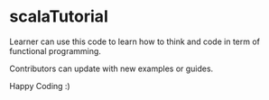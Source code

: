 # scalaTutorial
Learner can use this code to learn how to think and code in term of functional programming.

Contributors can update with new examples or guides.

Happy Coding :)
